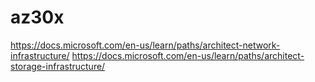 # az30x

https://docs.microsoft.com/en-us/learn/paths/architect-network-infrastructure/
https://docs.microsoft.com/en-us/learn/paths/architect-storage-infrastructure/

